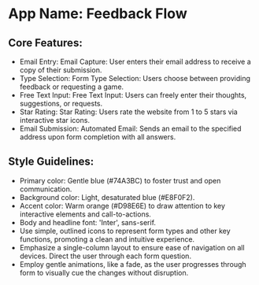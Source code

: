 # **App Name**: Feedback Flow

## Core Features:

- Email Entry: Email Capture: User enters their email address to receive a copy of their submission.
- Type Selection: Form Type Selection: Users choose between providing feedback or requesting a game.
- Free Text Input: Free Text Input: Users can freely enter their thoughts, suggestions, or requests.
- Star Rating: Star Rating: Users rate the website from 1 to 5 stars via interactive star icons.
- Email Submission: Automated Email: Sends an email to the specified address upon form completion with all answers.

## Style Guidelines:

- Primary color: Gentle blue (#74A3BC) to foster trust and open communication.
- Background color: Light, desaturated blue (#E8F0F2).
- Accent color: Warm orange (#D98E6E) to draw attention to key interactive elements and call-to-actions.
- Body and headline font: 'Inter', sans-serif.
- Use simple, outlined icons to represent form types and other key functions, promoting a clean and intuitive experience.
- Emphasize a single-column layout to ensure ease of navigation on all devices. Direct the user through each form question.
- Employ gentle animations, like a fade, as the user progresses through form to visually cue the changes without disruption.